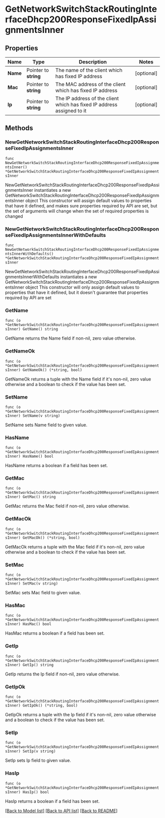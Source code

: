 # GetNetworkSwitchStackRoutingInterfaceDhcp200ResponseFixedIpAssignmentsInner

## Properties

Name | Type | Description | Notes
------------ | ------------- | ------------- | -------------
**Name** | Pointer to **string** | The name of the client which has fixed IP address | [optional] 
**Mac** | Pointer to **string** | The MAC address of the client which has fixed IP address | [optional] 
**Ip** | Pointer to **string** | The IP address of the client which has fixed IP address assigned to it | [optional] 

## Methods

### NewGetNetworkSwitchStackRoutingInterfaceDhcp200ResponseFixedIpAssignmentsInner

`func NewGetNetworkSwitchStackRoutingInterfaceDhcp200ResponseFixedIpAssignmentsInner() *GetNetworkSwitchStackRoutingInterfaceDhcp200ResponseFixedIpAssignmentsInner`

NewGetNetworkSwitchStackRoutingInterfaceDhcp200ResponseFixedIpAssignmentsInner instantiates a new GetNetworkSwitchStackRoutingInterfaceDhcp200ResponseFixedIpAssignmentsInner object
This constructor will assign default values to properties that have it defined,
and makes sure properties required by API are set, but the set of arguments
will change when the set of required properties is changed

### NewGetNetworkSwitchStackRoutingInterfaceDhcp200ResponseFixedIpAssignmentsInnerWithDefaults

`func NewGetNetworkSwitchStackRoutingInterfaceDhcp200ResponseFixedIpAssignmentsInnerWithDefaults() *GetNetworkSwitchStackRoutingInterfaceDhcp200ResponseFixedIpAssignmentsInner`

NewGetNetworkSwitchStackRoutingInterfaceDhcp200ResponseFixedIpAssignmentsInnerWithDefaults instantiates a new GetNetworkSwitchStackRoutingInterfaceDhcp200ResponseFixedIpAssignmentsInner object
This constructor will only assign default values to properties that have it defined,
but it doesn't guarantee that properties required by API are set

### GetName

`func (o *GetNetworkSwitchStackRoutingInterfaceDhcp200ResponseFixedIpAssignmentsInner) GetName() string`

GetName returns the Name field if non-nil, zero value otherwise.

### GetNameOk

`func (o *GetNetworkSwitchStackRoutingInterfaceDhcp200ResponseFixedIpAssignmentsInner) GetNameOk() (*string, bool)`

GetNameOk returns a tuple with the Name field if it's non-nil, zero value otherwise
and a boolean to check if the value has been set.

### SetName

`func (o *GetNetworkSwitchStackRoutingInterfaceDhcp200ResponseFixedIpAssignmentsInner) SetName(v string)`

SetName sets Name field to given value.

### HasName

`func (o *GetNetworkSwitchStackRoutingInterfaceDhcp200ResponseFixedIpAssignmentsInner) HasName() bool`

HasName returns a boolean if a field has been set.

### GetMac

`func (o *GetNetworkSwitchStackRoutingInterfaceDhcp200ResponseFixedIpAssignmentsInner) GetMac() string`

GetMac returns the Mac field if non-nil, zero value otherwise.

### GetMacOk

`func (o *GetNetworkSwitchStackRoutingInterfaceDhcp200ResponseFixedIpAssignmentsInner) GetMacOk() (*string, bool)`

GetMacOk returns a tuple with the Mac field if it's non-nil, zero value otherwise
and a boolean to check if the value has been set.

### SetMac

`func (o *GetNetworkSwitchStackRoutingInterfaceDhcp200ResponseFixedIpAssignmentsInner) SetMac(v string)`

SetMac sets Mac field to given value.

### HasMac

`func (o *GetNetworkSwitchStackRoutingInterfaceDhcp200ResponseFixedIpAssignmentsInner) HasMac() bool`

HasMac returns a boolean if a field has been set.

### GetIp

`func (o *GetNetworkSwitchStackRoutingInterfaceDhcp200ResponseFixedIpAssignmentsInner) GetIp() string`

GetIp returns the Ip field if non-nil, zero value otherwise.

### GetIpOk

`func (o *GetNetworkSwitchStackRoutingInterfaceDhcp200ResponseFixedIpAssignmentsInner) GetIpOk() (*string, bool)`

GetIpOk returns a tuple with the Ip field if it's non-nil, zero value otherwise
and a boolean to check if the value has been set.

### SetIp

`func (o *GetNetworkSwitchStackRoutingInterfaceDhcp200ResponseFixedIpAssignmentsInner) SetIp(v string)`

SetIp sets Ip field to given value.

### HasIp

`func (o *GetNetworkSwitchStackRoutingInterfaceDhcp200ResponseFixedIpAssignmentsInner) HasIp() bool`

HasIp returns a boolean if a field has been set.


[[Back to Model list]](../README.md#documentation-for-models) [[Back to API list]](../README.md#documentation-for-api-endpoints) [[Back to README]](../README.md)


